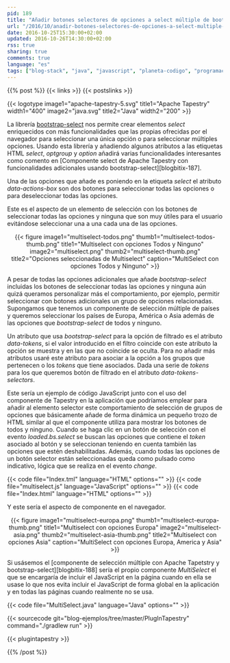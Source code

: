 ```yaml
---
pid: 189
title: "Añadir botones selectores de opciones a select múltiple de bootsrap-select"
url: "/2016/10/anadir-botones-selectores-de-opciones-a-select-multiple-de-bootsrap-select/"
date: 2016-10-25T15:30:00+02:00
updated: 2016-10-26T14:30:00+02:00
rss: true
sharing: true
comments: true
language: "es"
tags: ["blog-stack", "java", "javascript", "planeta-codigo", "programacion", "tapestry"]
---
```


{{% post %}}
{{< links >}}
{{< postslinks >}}

{{< logotype image1="apache-tapestry-5.svg" title1="Apache Tapestry" width1="400" image2="java.svg" title2="Java" width2="200" >}}

La librería [bootstrap-select](https://silviomoreto.github.io/bootstrap-select/) nos permite crear elementos _select_ enriquecidos con más funcionalidades que las propias ofrecidas por el navegador para seleccionar una única opción o para seleccionar múltiples opciones. Usando esta librería y añadiendo algunos atributos a las etiquetas HTML _select_, _optgroup_ y _option_ añadirá varias funcionalidades interesantes como comento en [Componente select de Apache Tapestry con funcionalidades adicionales usando bootstrap-select][blogbitix-187].

Una de las opciones que añade es poniendo en la etiqueta _select_ el atributo _data-actions-box_ son dos botones para seleccionar todas las opciones o para deseleccionar todas las opciones.

Este es el aspecto de un elemento de selección con los botones de seleccionar todas las opciones y ninguna que son muy útiles para el usuario evitándose seleccionar una a una cada una de las opciones.

<div class="media" style="text-align: center;">
    {{< figure
        image1="multiselect-todos.png" thumb1="multiselect-todos-thumb.png" title1="Multiselect con opciones Todos y Ninguno"
        image2="multiselect.png" thumb2="multiselect-thumb.png" title2="Opciones seleccionadas de Multiselect"
        caption="MultiSelect con opciones Todos y Ninguno" >}}
</div>

A pesar de todas las opciones adicionales que añade _bootstrap-select_ incluidas los botones de seleccionar todas las opciones y ninguna aún quizá queramos personalizar más el comportamiento, por ejemplo, permitir seleccionar con botones adicionales un grupo de opciones relacionadas. Supongamos que tenemos un componente de selección múltiple de países y queremos seleccionar los países de Europa, América o Asia además de las opciones que _bootstrap-select_ de todos y ninguno.

Un atributo que usa _bootstrap-select_ para la opción de filtrado es el atributo _data-tokens_, si el valor introducido en el filtro coincide con este atributo la opción se muestra y en las que no coincide se oculta. Para no añadir más atributos usaré este atributo para asociar a la opción a los grupos que pertenecen o los _tokens_ que tiene asociados. Dada una serie de _tokens_ para los que queremos botón de filtrado en el atributo _data-tokens-selectors_.

Este sería un ejemplo de código JavaScript junto con el uso del componente de Tapestry en la aplicación que podríamos emplear para añadir al elemento selector este comportamiento de selección de grupos de opciones que básicamente añade de forma dinámica un pequeño trozo de HTML similar al que el componente utiliza para mostrar los botones de todos y ninguno. Cuando se haga clic en un botón de selección con el evento _loaded.bs.select_ se buscan las opciones que contiene el _token_ asociado al botón y se seleccionan teniendo en cuenta también las opciones que estén deshabilitadas. Además, cuando todas las opciones de un botón selector están seleccionadas queda como pulsado como indicativo, lógica que se realiza en el evento _change_.

{{< code file="Index.tml" language="HTML" options="" >}}
{{< code file="multiselect.js" language="JavaScript" options="" >}}
{{< code file="Index.html" language="HTML" options="" >}}

Y este sería el aspecto de componente en el navegador.

<div class="media" style="text-align: center;">
    {{< figure
        image1="multiselect-europa.png" thumb1="multiselect-europa-thumb.png" title1="Multiselect con opciones Europa"
        image2="multiselect-asia.png" thumb2="multiselect-asia-thumb.png" title2="Multiselect con opciones Asia"
        caption="MultiSelect con opciones Europa, America y Asia" >}}
</div>

Si usásemos el [componente de selección múltiple con Apache Tapetstry y bootstrap-select][blogbitix-188] sería el propio componente _MultiSelect_ el que se encargaría de incluir el JavaScript en la página cuando en ella se usase lo que nos evita incluir el JavaScript de forma global en la aplicación y en todas las páginas cuando realmente no se usa.

{{< code file="MultiSelect.java" language="Java" options="" >}}

{{< sourcecode git="blog-ejemplos/tree/master/PlugInTapestry" command="./gradlew run" >}}

{{< plugintapestry >}}

{{% /post %}}
